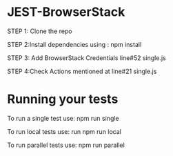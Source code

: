# JEST-BrowserStack

STEP 1: Clone the repo 

STEP 2:Install dependencies using : npm install

STEP 3: Add BrowserStack Credentials line#52 single.js

STEP 4:Check Actions mentioned at line#21 single.js
# Running your tests
To run a single test use:  npm run single

To run local tests use: run npm run local

To run parallel tests use: npm run parallel

